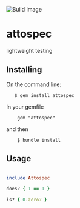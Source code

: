 ![Build Image](https://travis-ci.org/mikowitz/attospec.svg?branch=master)

# attospec

lightweight testing

## Installing

On the command line:

       $ gem install attospec


In your gemfile

        gem "attospec"

and then

        $ bundle install


## Usage

```ruby

include Attospec

does? { 1 == 1 }

is? { 0.zero? }
```

